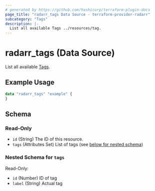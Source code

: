 ```yaml
---
# generated by https://github.com/hashicorp/terraform-plugin-docs
page_title: "radarr_tags Data Source - terraform-provider-radarr"
subcategory: "Tags"
description: |-
  List all available Tags ../resources/tag.
---
```


# radarr_tags (Data Source)

[subcategory:Tags]: #
List all available [Tags](../resources/tag).

## Example Usage

```terraform
data "radarr_tags" "example" {
}
```

<!-- schema generated by tfplugindocs -->
## Schema

### Read-Only

- `id` (String) The ID of this resource.
- `tags` (Attributes Set) List of tags (see [below for nested schema](#nestedatt--tags))

<a id="nestedatt--tags"></a>
### Nested Schema for `tags`

Read-Only:

- `id` (Number) ID of tag
- `label` (String) Actual tag


